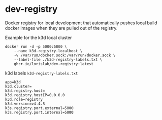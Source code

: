 # dev-registry

Docker registry for local development that automatically pushes local build docker images when they are pulled out of the registry.

Example for the k3d local cluster
```
docker run -d -p 5000:5000 \
    --name k3d-registry.localhost \
    -v /var/run/docker.sock:/var/run/docker.sock \
    --label-file ./k3d-registry-labels.txt \
    ghcr.io/lorislab/dev-registry:latest
```
k3d labels `k3d-registry-labels.txt`
```
app=k3d
k3d.cluster=
k3d.registry.host=
k3d.registry.hostIP=0.0.0.0
k3d.role=registry
k3d.version=v4.4.8
k3s.registry.port.external=5000
k3s.registry.port.internal=5000
```
